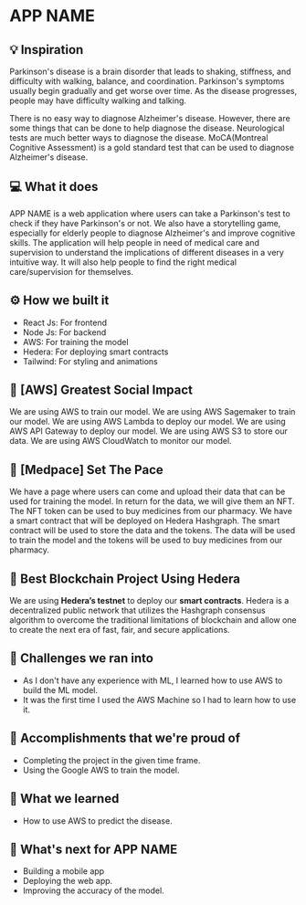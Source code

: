# APP NAME

## 💡 Inspiration

Parkinson's disease is a brain disorder that leads to shaking, stiffness, and difficulty with walking, balance, and coordination. Parkinson's symptoms usually begin gradually and get worse over time. As the disease progresses, people may have difficulty walking and talking.

There is no easy way to diagnose Alzheimer's disease. However, there are some things that can be done to help diagnose the disease. Neurological tests are much better ways to diagnose the disease. MoCA(Montreal Cognitive Assessment) is a gold standard test that can be used to diagnose Alzheimer's disease.

## 💻 What it does

APP NAME is a web application where users can take a Parkinson's test to check if they have Parkinson's or not. We also have a storytelling game, especially for elderly people to diagnose Alzheimer's and improve cognitive skills. The application will help people in need of medical care and supervision to understand the implications of different diseases in a very intuitive way. It will also help people to find the right medical care/supervision for themselves.

## ⚙️ How we built it

- React Js: For frontend
- Node Js: For backend
- AWS: For training the model
- Hedera: For deploying smart contracts
- Tailwind: For styling and animations

## 🤖 [AWS] Greatest Social Impact

We are using AWS to train our model. We are using AWS Sagemaker to train our model. We are using AWS Lambda to deploy our model. We are using AWS API Gateway to deploy our model. We are using AWS S3 to store our data. We are using AWS CloudWatch to monitor our model.

## 🏥 [Medpace] Set The Pace

We have a page where users can come and upload their data that can be used for training the model. In return for the data, we will give them an NFT. The NFT token can be used to buy medicines from our pharmacy. We have a smart contract that will be deployed on Hedera Hashgraph. The smart contract will be used to store the data and the tokens. The data will be used to train the model and the tokens will be used to buy medicines from our pharmacy.

## 🔐 Best Blockchain Project Using Hedera

We are using **Hedera’s testnet** to deploy our **smart contracts**. Hedera is a decentralized public network that utilizes the Hashgraph consensus algorithm to overcome the traditional limitations of blockchain and allow one to create the next era of fast, fair, and secure applications.

## 🧠 Challenges we ran into

- As I don't have any experience with ML, I learned how to use AWS to build the ML model.
- It was the first time I used the AWS Machine so I had to learn how to use it.

## 🏅 Accomplishments that we're proud of

- Completing the project in the given time frame.
- Using the Google AWS to train the model.

## 📖 What we learned

- How to use AWS to predict the disease.

## 🚀 What's next for APP NAME

- Building a mobile app
- Deploying the web app.
- Improving the accuracy of the model.
